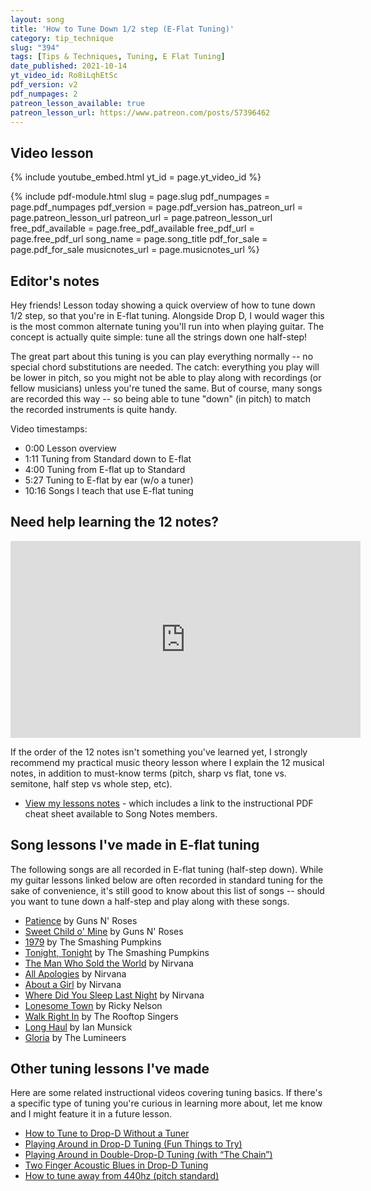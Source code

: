 ```yaml
---
layout: song
title: 'How to Tune Down 1/2 step (E-Flat Tuning)'
category: tip_technique
slug: "394"
tags: [Tips & Techniques, Tuning, E Flat Tuning]
date_published: 2021-10-14
yt_video_id: Ro8iLqhEtSc
pdf_version: v2
pdf_numpages: 2
patreon_lesson_available: true
patreon_lesson_url: https://www.patreon.com/posts/57396462
---
```


## Video lesson

{% include youtube_embed.html yt_id = page.yt_video_id %}

{% include pdf-module.html slug = page.slug pdf_numpages = page.pdf_numpages pdf_version = page.pdf_version has_patreon_url = page.patreon_lesson_url patreon_url = page.patreon_lesson_url free_pdf_available = page.free_pdf_available free_pdf_url = page.free_pdf_url song_name = page.song_title pdf_for_sale = page.pdf_for_sale musicnotes_url = page.musicnotes_url %}

## Editor's notes

Hey friends! Lesson today showing a quick overview of how to tune down 1/2 step, so that you're in E-flat tuning. Alongside Drop D, I would wager this is the most common alternate tuning you'll run into when playing guitar. The concept is actually quite simple: tune all the strings down one half-step!

The great part about this tuning is you can play everything normally -- no special chord substitutions are needed. The catch: everything you play will be lower in pitch, so you might not be able to play along with recordings (or fellow musicians) unless you're tuned the same. But of course, many songs are recorded this way -- so being able to tune "down" (in pitch) to match the recorded instruments is quite handy.

Video timestamps:

- 0:00 Lesson overview
- 1:11 Tuning from Standard down to E-flat
- 4:00 Tuning from E-flat up to Standard
- 5:27 Tuning to E-flat by ear (w/o a tuner)
- 10:16 Songs I teach that use E-flat tuning

## Need help learning the 12 notes?

<iframe width="560" height="315" src="https://www.youtube.com/embed/XAcd1LxMRHU" frameborder="0" allow="accelerometer; autoplay; encrypted-media; gyroscope; picture-in-picture" allowfullscreen></iframe>

If the order of the 12 notes isn't something you've learned yet, I strongly recommend my practical music theory lesson where I explain the 12 musical notes, in addition to must-know terms (pitch, sharp vs flat, tone vs. semitone, half step vs whole step, etc).

- [View my lessons notes](https://playsongnotes.com/lessons/356) - which includes a link to the instructional PDF cheat sheet available to Song Notes members.



## Song lessons I've made in E-flat tuning

The following songs are all recorded in E-flat tuning (half-step down). While my guitar lessons linked below are often recorded in standard tuning for the sake of convenience, it's still good to know about this list of songs -- should you want to tune down a half-step and play along with these songs.

- [Patience](https://playsongnotes.com/lessons/288) by Guns N' Roses
- [Sweet Child o' Mine](https://playsongnotes.com/lessons/156) by Guns N' Roses
- [1979](https://playsongnotes.com/lessons/285) by The Smashing Pumpkins
- [Tonight, Tonight](https://playsongnotes.com/lessons/350) by The Smashing Pumpkins
- [The Man Who Sold the World](https://playsongnotes.com/lessons/395) by Nirvana
- [All Apologies](https://playsongnotes.com/lessons/155) by Nirvana
- [About a Girl](https://playsongnotes.com/lessons/104) by Nirvana
- [Where Did You Sleep Last Night](https://playsongnotes.com/lessons/102) by Nirvana
- [Lonesome Town](https://playsongnotes.com/lessons/38) by Ricky Nelson
- [Walk Right In](https://playsongnotes.com/lessons/277) by The Rooftop Singers
- [Long Haul](https://playsongnotes.com/lessons/360) by Ian Munsick
- [Gloria](https://playsongnotes.com/lessons/263) by The Lumineers

## Other tuning lessons I've made

Here are some related instructional videos covering tuning basics. If there's a specific type of tuning you're curious in learning more about, let me know and I might feature it in a future lesson.

- [How to Tune to Drop-D Without a Tuner](https://playsongnotes.com/lessons/110)
- [Playing Around in Drop-D Tuning (Fun Things to Try)](https://playsongnotes.com/lessons/162)
- [Playing Around in Double-Drop-D Tuning (with “The Chain”)](https://playsongnotes.com/lessons/168)
- [Two Finger Acoustic Blues in Drop-D Tuning](https://playsongnotes.com/lessons/163)
- [How to tune away from 440hz (pitch standard)](https://playsongnotes.com/lessons/359/)
